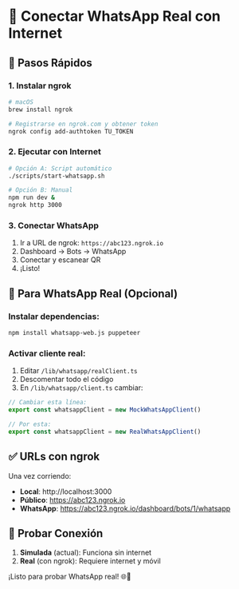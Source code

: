 # 📱 Conectar WhatsApp Real con Internet

## 🚀 Pasos Rápidos

### 1. Instalar ngrok
```bash
# macOS
brew install ngrok

# Registrarse en ngrok.com y obtener token
ngrok config add-authtoken TU_TOKEN
```

### 2. Ejecutar con Internet
```bash
# Opción A: Script automático
./scripts/start-whatsapp.sh

# Opción B: Manual
npm run dev &
ngrok http 3000
```

### 3. Conectar WhatsApp
1. Ir a URL de ngrok: `https://abc123.ngrok.io`
2. Dashboard → Bots → WhatsApp
3. Conectar y escanear QR
4. ¡Listo!

## 🔧 Para WhatsApp Real (Opcional)

### Instalar dependencias:
```bash
npm install whatsapp-web.js puppeteer
```

### Activar cliente real:
1. Editar `/lib/whatsapp/realClient.ts`
2. Descomentar todo el código
3. En `/lib/whatsapp/client.ts` cambiar:
```javascript
// Cambiar esta línea:
export const whatsappClient = new MockWhatsAppClient()

// Por esta:
export const whatsappClient = new RealWhatsAppClient()
```

## ✅ URLs con ngrok

Una vez corriendo:
- **Local**: http://localhost:3000
- **Público**: https://abc123.ngrok.io
- **WhatsApp**: https://abc123.ngrok.io/dashboard/bots/1/whatsapp

## 🎯 Probar Conexión

1. **Simulada** (actual): Funciona sin internet
2. **Real** (con ngrok): Requiere internet y móvil

¡Listo para probar WhatsApp real! 🌐📱